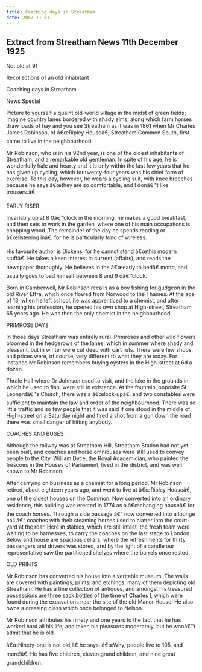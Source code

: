 ```yaml
---
title: Coaching days in Streatham
date: 2007-11-01
---
```


## Extract from Streatham News 11th December 1925

 

Not old at 91

 

Recollections of an old inhabitant

 

Coaching days in Streatham

 

News Special

 

Picture to yourself a quaint old-world village in the midst of green fields;  imagine country lanes bordered with shady elms, along which farm horses draw loads of hay and you see Streatham as it was in 1861 when Mr Charles James Robinson, of â€œRipley Houseâ€, Streatham Common South, first came to live in the neighbourhood.

 

Mr Robinson, who is in his 92nd year, is one of the oldest inhabitants of Streatham, and a remarkable old gentleman.  In spite of his age, he is wonderfully hale and hearty and it is only within the last few years that he has given up cycling, which for twenty-four years was his chief form of exercise.  To this day, however, he wears a cycling suit, with knee breeches because he says â€œthey are so comfortable, and I donâ€™t like trousers.â€

 

EARLY RISER

Invariably up at 8 0â€™clock in the morning, he makes a good breakfast, and then sets to work in the garden, where one of his main occupations is chopping wood.  The remainder of the day he spends reading or â€œlistening inâ€, for he is particularly fond of wireless.

 

His favourite author is Dickens, for he cannot stand â€œthis modern stuffâ€.  He takes a keen interest in current (affairs), and reads the newspaper thoroughly.  He believes in the â€œearly to bedâ€ motto, and usually goes to bed himself between 8 and 9 oâ€™clock.

 

Born in Camberwell, Mr Robinson recalls as a boy fishing for gudgeon in the old River Effra, which once flowed from Norwood to the Thames.  At the age of 13, when he left school, he was apprenticed to a chemist, and after learning his profession, he opened his own shop at High-street, Streatham 65 years ago.  He was then the only chemist in the neighbourhood.

 

PRIMROSE DAYS

In those days Streatham was entirely rural.  Primroses and other wild flowers bloomed in the hedgerows of the lanes, which in summer where shady and pleasant, but in winter were cut deep with cart ruts.  There were few shops, and prices were, of course, very different to what they are today.  For instance Mr Robinson remembers buying oysters in the High-street at 6d a dozen.

 

Thrale Hall where Dr Johnson used to visit, and the lake in the grounds in which he used to fish, were still in existence.  At the fountain, opposite St Leonardâ€™s Church, there was a â€œlock-upâ€, and two constables were sufficient to maintain the law and order of the neighbourhood.  There was so little traffic and so few people that it was said if one stood in the middle of High-street on a Saturday night and fired a shot from a gun down the road there was small danger of hitting anybody.

 

COACHES AND BUSES

Although the railway was at Streatham Hill, Streatham Station had not yet been built, and coaches and horse omnibuses were still used to convey people to the City.  William Dyce, the Royal Academician, who painted the frescoes in the Houses of Parliament, lived in the district, and was well known to Mr Robinson. 

 

After carrying on business as a chemist for a long period.  Mr Robinson retired, about eighteen years ago, and went to live at â€œRipley Houseâ€, one of the oldest houses on the Common.  Now converted into an ordinary residence, this building was erected in 1774 as a â€œchanging houseâ€ for the coach horses.  Through a side passage â€“ now converted into a lounge hall â€“ coaches with their steaming horses used to clatter into the court-yard at the rear.  Here in stables, which are still intact, the fresh team were waiting to be harnesses, to carry the coaches on the last stage to London.  Below and house are spacious cellars, where the refreshments for thirty passengers and drivers was stored, and by the light of a candle our representative saw the partitioned shelves where the barrels once rested. 

 

OLD PRINTS

Mr Robinson has converted his house into a veritable museum.  The walls are covered with paintings, prints, and etchings, many of them depicting old Streatham.  He has a fine collection of antiques, and amongst his treasured possessions are three sack bottles of the time of Charles I, which were found during the excavations near the site of the old Manor House.  He also owns a dressing glass which once belonged to Nelson. 

 

Mr Robinson attributes his ninety and one years to the fact that he has worked hard all his life, and taken his pleasures moderately, but he wonâ€™t admit that he is old.

 

â€œNinety-one is not old,â€ he says.  â€œWhy, people live to 105, and more!â€.  He has five children, eleven grand children, and nine great grandchildren.